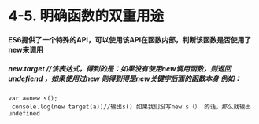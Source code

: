  # 4-5.  明确函数的双重用途

####  ES6提供了一个特殊的API，可以使用该API在函数内部，判断该函数是否使用了new来调用

##### new.target  //该表达式，得到的是：如果没有使用new调用函数，则返回undefiend ，如果使用过new 则得到得是new关键字后面的函数本身  例如：

    var a=new s();
     console.log(new target(a))//输出s() 如果我们没写new s（） 的话，那么就输出undefined
       
 